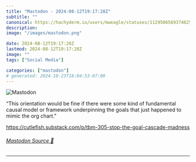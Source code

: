 ```yaml
---
title: "Mastodon - 2024-08-12T19:17:28Z"
subtitle: ""
canonical: https://hachyderm.io/users/mweagle/statuses/112950656937482571
description:
image: "/images/mastodon.png"

date: 2024-08-12T19:17:28Z
lastmod: 2024-08-12T19:17:28Z
image: ""
tags: ["Social Media"]

categories: ["mastodon"]
# generated: 2024-10-23T18:04:53-07:00
---
```

![Mastodon](/images/mastodon.png)

<p>“This orientation would be fine if there were some kind of fundamental causal model or framework underpinning the goals that just happened to mimic the org chart.”</p><p><a href="https://cutlefish.substack.com/p/tbm-305-stop-the-goal-cascade-madness" target="_blank" rel="nofollow noopener noreferrer" translate="no"><span class="invisible">https://</span><span class="ellipsis">cutlefish.substack.com/p/tbm-3</span><span class="invisible">05-stop-the-goal-cascade-madness</span></a></p>


###### [Mastodon Source 🐘](https://hachyderm.io/@mweagle/112950656937482571)

___
